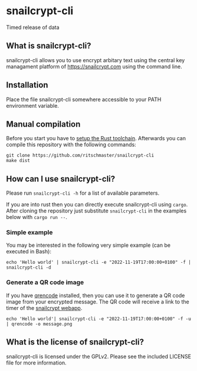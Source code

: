 # snailcrypt-cli

Timed release of data

## What is snailcrypt-cli?

snailcrypt-cli allows you to use encrypt arbitary text using the central key managament platform of https://snailcrypt.com using the command line.

## Installation

Place the file snailcrypt-cli somewhere accessible to your PATH environment variable.

## Manual compilation

Before you start you have to [setup the Rust toolchain](https://www.rust-lang.org/tools/install). Afterwards you can compile this repository with the following commands:

    git clone https://github.com/ritschmaster/snailcrypt-cli
    make dist

## How can I use snailcrypt-cli?

Please run `snailcrypt-cli -h` for a list of available parameters.

If you are into rust then you can directly execute snailcrypt-cli using `cargo`. After cloning the repository just substitute `snailcrypt-cli` in the examples below with `cargo run --`.

### Simple example

You may be interested in the following very simple example (can be executed in Bash):

    echo 'Hello world' | snailcrypt-cli -e "2022-11-19T17:00:00+0100" -f | snailcrypt-cli -d
    
### Generate a QR code image

If you have [qrencode](https://fukuchi.org/works/qrencode/) installed, then you can use it to generate a QR code image from your encrypted message. The QR code will receive a link to the timer of the [snailcrypt webapp](https://webapp.snailcrypt.com).

    echo 'Hello world'| snailcrypt-cli -e "2022-11-19T17:00:00+0100" -f -u | qrencode -o message.png

## What is the license of snailcrypt-cli?

snailcrypt-cli is licensed under the GPLv2. Please see the included LICENSE file for more information.
